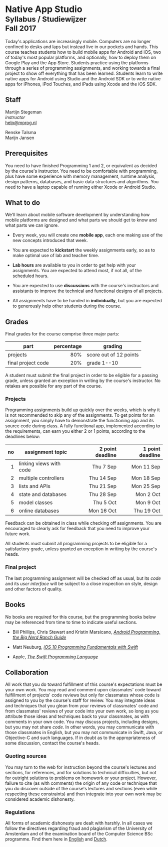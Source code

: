 # Native App Studio<br><small>Syllabus / Studiewijzer</small><br><small>Fall 2017</small>

Today's applications are increasingly mobile. Computers are no longer confined
to desks and laps but instead live in our pockets and hands. This course
teaches students how to build mobile apps for Android and iOS, two of today's
most popular platforms, and optionally, how to deploy them on Google Play and
the App Store. Students practice using the platforms through a series of
programming assignments, and working towards a final project to show off
everything that has been learned. Students learn to write native apps for
Android using Studio and the Android SDK *or* to write native apps for iPhones,
iPod Touches, and iPads using Xcode and the iOS SDK.

## Staff

Martijn Stegeman  
*instructor*  
<help@mprog.nl>

Renske Talsma  
Marijn Jansen

## Prerequisites

You need to have finished Programming 1 and 2, or equivalent as decided by the
course's instructor. You need to be comfortable with programming, plus have
some experience with memory management, runtime analysis, design patterns,
databases, and basic data structures and algorithms. You need to have a laptop
capable of running either Xcode or Android Studio.

## What to do

We'll learn about mobile software development by understanding how mobile platforms are designed and what parts we should get to know and what parts we can ignore.

- Every week, you will create one **mobile app**, each one making use of the new concepts introduced that week.

- You are expected to **kickstart** the weekly assignments early, so as to make optimal use of lab and teacher time.

- **Lab hours** are available to you in order to get help with your assignments. You are expected to attend most, if not all, of the scheduled hours.

- You are expected to use **discussions** with the course's instructors and assistants to improve the technical and functional designs of all projects.

- All assignments have to be handed in **individually**, but you are expected to generously help other students during the course. 

## Grades

Final grades for the course comprise three major parts:

| part               | percentage | grading                |  
| ------------------ | ---------: | ---------------------- |  
| projects           |        80% | score out of 12 points |  
| final project code |        20% | grade 1--10            |  

A student must submit the final project in order to be eligible for a passing grade, unless granted
an exception in writing by the course's instructor. No retakes are possible for any part of the
course.

### Projects

Programming assignments build up quickly over the weeks, which is why it is not recommended to skip any of the assignments. To get points for an assignment, you simply have to demonstrate the functioning app and its source code during class. A fully functional app, implemented according to the requirements, can earn you either 2 or 1 points, according to the deadlines below:

| no | assignment topic        | 2 point deadline | 1 point deadline |  
| -: | ----------------------- | ---------------: | ---------------: |  
|  1 | linking views with code |      Thu   7 Sep |      Mon  11 Sep |  
|  2 | multiple controllers    |      Thu  14 Sep |      Mon  18 Sep |  
|  3 | lists and APIs          |      Thu  21 Sep |      Mon  25 Sep |  
|  4 | state and databases     |      Thu  28 Sep |      Mon   2 Oct |  
|  5 | model classes           |      Thu   5 Oct |      Mon   9 Oct |  
|  6 | online databases        |      Mon  16 Oct |      Thu  19 Oct |  

Feedback can be obtained in class while checking off assignments. You are encouraged to clearly ask for feedback that you need to improve your future work.

All students must submit all programming projects to be eligible for a satisfactory grade, unless granted an exception in writing by the course's heads.

### Final project

The last programming assignment will be checked off as usual, but its *code* and its *user interface* will be subject to a close inspection on style, design and other factors of quality.

## Books

No books are required for this course, but the programming books below may be referenced from time to time to indicate useful sections.

- Bill Phillips, Chris Stewart and Kristin Marsicano, [*Android Programming, the Big Nerd Ranch Guide*](https://www.bignerdranch.com/books/android-programming/)

- Matt Neuburg, [*iOS 10 Programming Fundamentals with Swift*](http://shop.oreilly.com/product/0636920055211.do)

- Apple, [*The Swift Programming Language*](https://itunes.apple.com/us/book/swift-programming-language/id881256329?mt=11)

## Collaboration

All work that you do toward fulfillment of this course's expectations must be
your own work. You may read and comment upon classmates' code toward
fulfillment of projects' code reviews but only for classmates whose code is
assigned to you by the course's staff for review. You may integrate ideas and
techniques that you glean from your reviews of classmates' code and from
classmates' reviews of your code into your own work, so long as you attribute
those ideas and techniques back to your classmates, as with comments in your
own code. You may discuss projects, including designs, but you may not share
*code*. In other words, you may communicate with those classmates in English,
but you may not communicate in Swift, Java, or Objective-C and such languages.
If in doubt as to the appropriateness of some discussion, contact the course's
heads.

### Quoting sources

You may turn to the web for instruction beyond the course's lectures and
sections, for references, and for solutions to technical difficulties, but not
for outright solutions to problems on homework or your project. However,
failure to cite (as with comments) the origin of any code or technique that you
do discover outside of the course's lectures and sections (even while
respecting these constraints) and then integrate into your own work may be
considered academic dishonesty.

### Regulations

All forms of academic dishonesty are dealt with harshly. In all cases we follow
the directives regarding fraud and plagiarism of the University of Amsterdam
and of the examination board of the Computer Science BSc programme. Find them
here in [English] and [Dutch].

[Dutch]: http://student.uva.nl/az/a-z-lijst/a-z-lijst/content/folder/fraude-plagiaat-en-bronvermelding/plagiaat-en-fraude.html
[English]: http://student.uva.nl/en/az/a-z/a-z/content/folder/plagiarism-and-fraud/plagiarism-and-fraud.html
